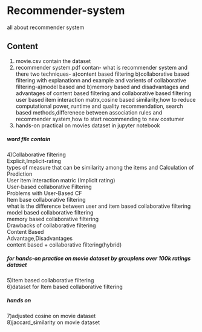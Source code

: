 # Recommender-system
all about recommender system
## Content <br />
1) movie.csv contain the dataset <br />
2) recommender system.pdf contan- what is recommender system and there two techniques- a)content based filtering b)collaborative based filtering with explanationn and  example and varients of collaborative filtering-a)model based and b)memory based and disadvantages and advantages of content based filtering and collaborative based filtering user based item interaction matrx,cosine based similarity,how to reduce computational power, runtime and quality recommendation, search based methods,differenece between association rules and recommender system,how to start recommending to new costumer <br /> 
3) hands-on practical on movies dataset in jupyter notebook
##### word file contain
4)Collaborative filtering <br /> 
Explicit,Implicit-rating  <br /> 
types of measure that can be similarity among the items and Calculation of Prediction <br /> 
User item interaction matric (Implicit rating) <br /> 
User-based collaborative Filtering <br /> 
Problems with User-Based CF <br /> 
Item base collaborative filtering   <br /> 
what is the difference between user and item based collaborative filtering  <br /> 
model based collaborative filtering  <br /> 
memory based collaborative filtering  <br /> 
Drawbacks of collaborative filtering <br /> 
Content Based <br /> 
Advantage,Disadvantages <br /> 
content based + collaborative filtering(hybrid) <br /> 
##### for hands-on practice on movie dataset by grouplens over 100k ratings dataset
5)Item based collaborative filtering <br /> 
6)dataset for Item based collaborative filtering <br /> 
##### hands on 
7)adjusted cosine on movie dataset <br /> 
8)jaccard_similarity on movie dataset <br /> 
